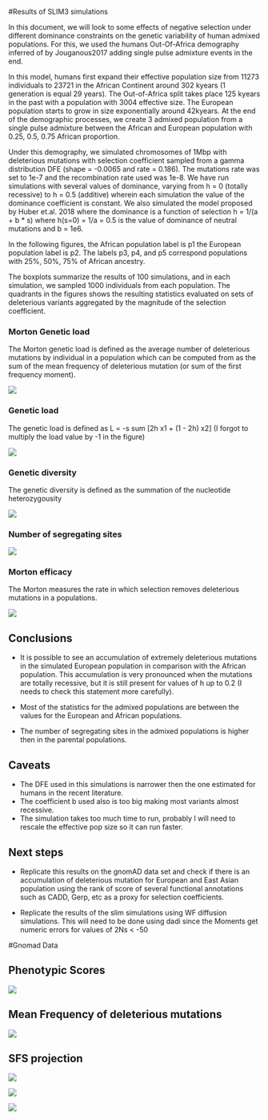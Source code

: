 #Results of SLIM3 simulations

In this document, we will look to some effects of negative selection under
different dominance constraints on the genetic variability of human admixed
populations. For this, we used the humans Out-Of-Africa demography inferred of
by Jouganous2017 adding single pulse admixture events in the end. 

In this model, humans first expand their effective population size from 11273
individuals to 23721 in the African Continent around 302 kyears (1 generation
is equal 29 years). The Out-of-Africa split takes place 125 kyears in the past
with a population with 3004 effective size. The European population starts to
grow in size exponentially around 42kyears. At the end of the demographic
processes, we create 3 admixed population from a single pulse admixture between
the African and European population with 0.25, 0.5, 0.75 African proportion.

Under this demography, we simulated chromosomes of 1Mbp with deleterious
mutations with selection coefficient sampled from a gamma distribution DFE
(shape = -0.0065 and rate = 0.186). The mutations rate was set to 1e-7 and the
recombination rate used was 1e-8. We have run simulations with several values
of dominance, varying from h = 0 (totally recessive) to h = 0.5 (additive)
wherein each simulation the value of the dominance coefficient is constant. We
also simulated the model proposed by Huber et.al. 2018 where the dominance is a
function of selection h = 1/(a + b \* s) where h(s=0) = 1/a = 0.5 is the value
of dominance of neutral mutations and b = 1e6. 

In the following figures, the African population label is p1 the European
population label is p2. The labels p3, p4, and p5 correspond populations
with 25\%, 50\%, 75\%  of African ancestry.  

The boxplots summarize the results of 100 simulations, and in each simulation,
we sampled 1000 individuals from each population. The quadrants in the figures
shows the resulting statistics evaluated on sets of deleterious variants
aggregated by the magnitude of the selection coefficient. 


### Morton Genetic load  

The Morton genetic load is defined as the average number of deleterious
mutations by individual in a population which can be computed from as the sum
of the mean frequency of deleterious mutation (or sum of the first frequency
moment). 

![](slim-mu1-bs.png)

### Genetic load 

The genetic load is defined as L = -s sum \[2h x1 + (1 - 2h) x2] 
(I forgot to multiply the load value by -1 in the figure)

![](load_sum_bs.png)

### Genetic diversity

The genetic diversity is defined as the summation of the nucleotide
heterozygousity 

![](htz_sum_bs.png)

### Number of segregating sites 

![](selection_count_bs.png)


### Morton efficacy

The Morton measures the rate in which selection removes deleterious mutations
in a populations. 

![](morton_sum_bs.png)

## Conclusions 

* It is possible to see an accumulation of extremely deleterious mutations in
  the simulated European population in comparison with the African population.
  This accumulation is very pronounced when the mutations are totally
  recessive, but it is still present for values of h up to 0.2 (I needs to
  check this statement more carefully).  

* Most of the statistics for the admixed populations are between the values for
  the European and African populations. 

* The number of segregating sites in the admixed populations is higher then in
  the parental populations. 
  

## Caveats 

* The DFE used in this simulations is narrower then the one estimated for
  humans in the recent literature. 
* The coefficient b used also is too big making most variants almost recessive.
* The simulation takes too much time to run, probably I will need to rescale
  the effective pop size so it can run faster. 

##  Next steps

* Replicate this results on the gnomAD data set and check if there is an
  accumulation of deleterious mutation for European and East Asian population
  using the rank of score of several functional annotations such as CADD, Gerp,
  etc as a proxy for selection coefficients. 

* Replicate the results of the slim simulations using WF diffusion simulations.
  This will need to be done using dadi since the Moments get numeric errors for
  values of 2Ns < -50 

#Gnomad Data

## Phenotypic Scores 

![](./normalized_scores_quantililes.png)

## Mean Frequency of deleterious mutations

![](./mean_AF_afr_nfe.png)

## SFS projection

![](./mean_project_nfe.png)

![](./numsites_project_nfe.png)

![](./var_project_nfe.png)





